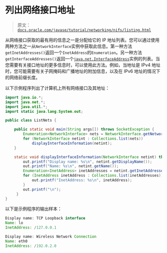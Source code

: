 # 列出网络接口地址

> 原文：[`docs.oracle.com/javase/tutorial/networking/nifs/listing.html`](https://docs.oracle.com/javase/tutorial/networking/nifs/listing.html)

从网络接口获取的最有用的信息之一是分配给它的 IP 地址列表。您可以通过使用两种方法之一从`NetworkInterface`实例中获取此信息。第一种方法`getInetAddresses()`返回一个`InetAddress`的`Enumeration`。另一种方法`getInterfaceAddresses()`返回一个[`java.net.InterfaceAddress`](https://docs.oracle.com/javase/8/docs/api/java/net/InterfaceAddress.html)实例的列表。当您需要有关接口地址的更多信息时，可以使用此方法。例如，当地址是 IPv4 地址时，您可能需要有关子网掩码和广播地址的附加信息，以及在 IPv6 地址的情况下的网络前缀长度。

以下示例程序列出了计算机上所有网络接口及其地址：

```java
import java.io.*;
import java.net.*;
import java.util.*;
import static java.lang.System.out;

public class ListNets {

    public static void main(String args[]) throws SocketException {
        Enumeration<NetworkInterface> nets = NetworkInterface.getNetworkInterfaces();
        for (NetworkInterface netint : Collections.list(nets))
            displayInterfaceInformation(netint);
    }

    static void displayInterfaceInformation(NetworkInterface netint) throws SocketException {
        out.printf("Display name: %s\n", netint.getDisplayName());
        out.printf("Name: %s\n", netint.getName());
        Enumeration<InetAddress> inetAddresses = netint.getInetAddresses();
        for (InetAddress inetAddress : Collections.list(inetAddresses)) {
            out.printf("InetAddress: %s\n", inetAddress);
        }
        out.printf("\n");
     }
}  

```

以下是示例程序的输出样本：

```java
Display name: TCP Loopback interface
Name: lo
InetAddress: /127.0.0.1

Display name: Wireless Network Connection
Name: eth0
InetAddress: /192.0.2.0

```
